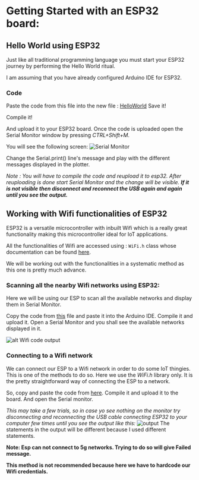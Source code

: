 # Getting Started with an ESP32 board:

## Hello World using ESP32

Just like all traditional programming language you must start your ESP32 journey by performing the Hello World ritual. 

I am assuming that you have already configured Arduino IDE for ESP32. 

### Code

Paste the code from this  file into the new file : [HelloWorld](https://github.com/ShandilyaSolutions/ESP32-for-dummies/blob/main/hello_world.ino)
 Save it!
 
 Compile it!

 And upload it to your ESP32 board. Once the code is uploaded open the Serial Monitor window by pressing *CTRL+Shift+M*. 

You will see the following screen: ![Serial Monitor](https://makeabilitylab.github.io/physcomp/arduino/assets/images/SerialPrintHelloWorld_SerialMonitor.png)

Change the Serial.print() line's message and play with the different messages displayed in the plotter.

*Note : You will have to compile the code and reupload it to esp32. After reuploading is done start Serial Monitor and the change will be visible. **If it is not visible then disconnect and reconnect the USB again and again until you see the output.*** 

## Working with Wifi functionalities of ESP32
ESP32 is a versatile microcontroller with inbuilt Wifi which is a really great functionality making this microcontroller ideal for IoT applications.

All the functionalities of Wifi are accessed using :  `WiFi.h` class whose documentation can be found [here](https://randomnerdtutorials.com/esp32-useful-wi-fi-functions-arduino/).

We will be working out with the functionalities in a systematic method as this one is pretty much advance.

### Scanning all the nearby Wifi networks using ESP32:
Here we will be using our ESP to scan all the available networks and display them in Serial Monitor.  

Copy the code from [this](https://github.com/ShandilyaSolutions/ESP32-for-dummies/blob/main/wifi.ino) file and paste it into the Arduino IDE. Compile it and upload it. Open a Serial Monitor and you shall see the available networks displayed in it.

![alt Wifi code output](https://i0.wp.com/randomnerdtutorials.com/wp-content/uploads/2021/02/Scan-WiFi-Networks-ESP32-Arduino-IDE-Serial-Monitor.png?resize=733%2C541&quality=100&strip=all&ssl=1)

### Connecting to a Wifi network
We can connect our ESP to a Wifi network in order to do some IoT thingies. This is one of the methods to do so. Here we use the *WiFi.h* library only. It is the pretty straightforward way of connecting the ESP to a network. 

So, copy and paste the code from [here](https://github.com/ShandilyaSolutions/ESP32-for-dummies/blob/main/Connecting2Wifi.ino). Compile it and upload it to the board. And open the Serial monitor.

*This may take a few trials, so in case yo see nothing on the monitor try disconnecting and reconnecting the USB cable connecting ESP32 to your computer few times until you see the output like this:*
![output](https://electropeak.com/learn/wp-content/uploads/2019/07/ESP32-WebServer-STAmode.png) The statements in the output will be different because I used different statements.

**Note: Esp can not connect to 5g networks. Trying to do so will give Failed message.**

**This method is not recommended because here we have to hardcode our Wifi credentials.**
